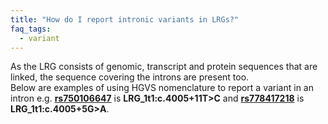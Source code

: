 ```yaml
---
title: "How do I report intronic variants in LRGs?"
faq_tags:
  - variant
---
```


As the LRG consists of genomic, transcript and protein sequences that are linked, the sequence covering the introns are present too.  
Below are examples of using HGVS nomenclature to report a variant in an intron e.g.
**[rs750106647](http://www.ncbi.nlm.nih.gov/projects/SNP/snp_ref.cgi?rs=rs750106647)** is **LRG_1t1:c.4005+11T>C** and **[rs778417218](http://www.ncbi.nlm.nih.gov/projects/SNP/snp_ref.cgi?rs=rs778417218)** is **LRG_1t1:c.4005+5G>A**.